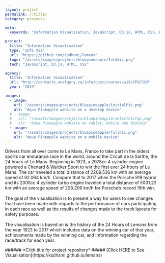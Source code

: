 ```yaml
---
layout: project
permalink: /:title/
category: projects

meta:
  keywords: "Information Visualisation, JavaScript, D3.js, HTML, CSS, Le Mans, 24 Hours, Endurance, Racing"

project:
  title: "Information Visualisation"
  type: "Info Viz"
  url: "https://github.com/ksdhami/lemans"
  logo: "/assets/images/projects/bluepineapple/InfoViz.png"
  tech: "JavaScript, D3.js, HTML, CSS"

agency:
  title: "Information Visualisation"
  url: "http://contacts.ucalgary.ca/info/cpsc/courses/w19/CPSC583"
  year: "2019"

images:
  - image:
    url: "/assets/images/projects/bluepineapple/initialPic.png"
    alt: "Aqua Pineapple website on a desktop device"
  # - image:
  #   url: "/assets/images/projects/bluepineapple/selectPicTop.png"
  #   alt: "Aqua Pineapple website on tablet, mobile and desktop"
  - image:
    url: "/assets/images/projects/bluepineapple/fullPic.png"
    alt: "Aqua Pineapple website on a mobile device"
---
```

<p>Drivers from all over come to Le Mans, France to take part in the oldest sports car endurance race in the world, around the Circuit de la Sarthe, the 24 hours of Le Mans. Beginning in 1923, a 2978cc 4 cylinder engine powered a Chenard & Walcker Sport to win the first ever 24 hours of Le Mans. The car traveled a total distance of 2209.536 km with an average speed of 92.064 km/h. Compare that to 2017 when the Porsche 919 hybrid and its 2000cc 4 cylinder turbo engine traveled a total distance of 5001.23 km with an average speed of 208.206 km/h for Porsche’s record 19th win.
<br><br>
The goal of the visualisation is to present a way for users to see changes that have been made with regards to the performance of cars participating in each race as well as the results of changes made to the track layouts for safety purposes.
<br><br>
The visualisation is based on is the history of the 24 Hours of Lemans from the year 1923 to 2017 which includes data on the winning car of that year, achievements made by the winning car, and information regarding the race/track for each year.
<br>
</p>
###### *Click title for project repository*
##### [Click HERE to See Visualisation](https://ksdhami.github.io/lemans)